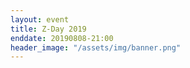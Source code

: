 ```yaml
---
layout: event
title: Z-Day 2019
enddate: 20190808-21:00
header_image: "/assets/img/banner.png"
---
```


